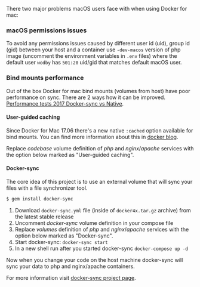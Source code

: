 There two major problems macOS users face with when using Docker for mac:

### macOS permissions issues

To avoid any permissions issues caused by different user id (uid), group id (gid) between your host and a container use `-dev-macos` version of php image (uncomment the environment variables in `.env` files) where the default user `wodby` has `501:20` uid/gid that matches default macOS user. 

### Bind mounts performance

Out of the box Docker for mac bind mounts (volumes from host) have poor performance on sync. There are 2 ways how it can  be improved. [Performance tests 2017 Docker-sync vs Native](https://github.com/EugenMayer/docker-sync/wiki/Performance-Tests-2017).

#### User-guided caching

Since Docker for Mac 17.06 there's a new native `:cached` option available for bind mounts. You can find more information about this in [docker blog](https://blog.docker.com/2017/05/user-guided-caching-in-docker-for-mac).

Replace _codebase_ volume definition of _php_ and _nginx_/_apache_ services with the option below marked as "User-guided caching". 

#### Docker-sync

The core idea of this project is to use an external volume that will sync your files with a file synchronizer tool.

```bash
$ gem install docker-sync
```

1. Download `docker-sync.yml` file (inside of `docker4x.tar.gz` archive) from the latest stable release
2. Uncomment _docker-sync_ volume definition in your compose file
3. Replace _volumes_ definition of _php_ and _nginx_/_apache_ services with the option below marked as "Docker-sync".
4. Start docker-sync: `docker-sync start`
5. In a new shell run after you started docker-sync `docker-compose up -d`

Now when you change your code on the host machine docker-sync will sync your data to php and nginx/apache containers.

For more information visit [docker-sync project page](https://github.com/EugenMayer/docker-sync).
